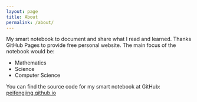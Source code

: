 ```yaml
---
layout: page
title: About
permalink: /about/
---
```


My smart notebook to document and share what I read and learned. Thanks GitHub Pages to provide free personal website. The main focus of the notebook would be:

* Mathematics
* Science
* Computer Science

You can find the source code for my smart notebook at GitHub:
[peifengjing.github.io](https://github.com/peifengjing/peifengjing.github.io)
